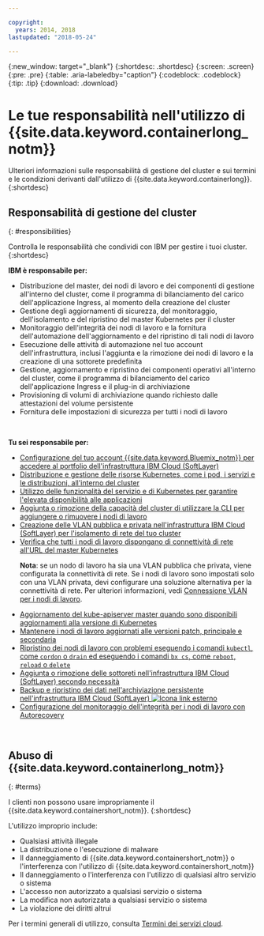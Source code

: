 ```yaml
---

copyright:
  years: 2014, 2018
lastupdated: "2018-05-24"

---
```


{:new_window: target="_blank"}
{:shortdesc: .shortdesc}
{:screen: .screen}
{:pre: .pre}
{:table: .aria-labeledby="caption"}
{:codeblock: .codeblock}
{:tip: .tip}
{:download: .download}



# Le tue responsabilità nell'utilizzo di {{site.data.keyword.containerlong_notm}}
Ulteriori informazioni sulle responsabilità di gestione del cluster e sui termini e le condizioni derivanti dall'utilizzo di {{site.data.keyword.containerlong}}.
{:shortdesc}

## Responsabilità di gestione del cluster
{: #responsibilities}

Controlla le responsabilità che condividi con IBM per gestire i tuoi cluster.
{:shortdesc}

**IBM è responsabile per:**

- Distribuzione del master, dei nodi di lavoro e dei componenti di gestione all'interno del cluster, come il programma di bilanciamento del carico dell'applicazione Ingress, al momento della creazione del cluster
- Gestione degli aggiornamenti di sicurezza, del monitoraggio, dell'isolamento e del ripristino del master Kubernetes per il cluster 
- Monitoraggio dell'integrità dei nodi di lavoro e la fornitura dell'automazione dell'aggiornamento e del ripristino di tali nodi di lavoro
- Esecuzione delle attività di automazione nel tuo account dell'infrastruttura, inclusi l'aggiunta e la rimozione dei nodi di lavoro e la creazione di una sottorete predefinita
- Gestione, aggiornamento e ripristino dei componenti operativi all'interno del cluster, come il programma di bilanciamento del carico dell'applicazione Ingress e il plug-in di archiviazione
- Provisioning di volumi di archiviazione quando richiesto dalle attestazioni del volume persistente
- Fornitura delle impostazioni di sicurezza per tutti i nodi di lavoro

</br>

**Tu sei responsabile per:**

- [Configurazione del tuo account {{site.data.keyword.Bluemix_notm}} per accedere al portfolio dell'infrastruttura IBM Cloud (SoftLayer)](cs_troubleshoot_clusters.html#cs_credentials)
- [Distribuzione e gestione delle risorse Kubernetes, come i pod, i servizi e le distribuzioni, all'interno del cluster](cs_app.html#app_cli)
- [Utilizzo delle funzionalità del servizio e di Kubernetes per garantire l'elevata disponibilità alle applicazioni](cs_app.html#highly_available_apps)
- [Aggiunta o rimozione della capacità del cluster di utilizzare la CLI per aggiungere o rimuovere i nodi di lavoro](cs_cli_reference.html#cs_worker_add)
- [Creazione delle VLAN pubblica e privata nell'infrastruttura IBM Cloud (SoftLayer) per l'isolamento di rete del tuo cluster](/docs/infrastructure/vlans/getting-started.html#getting-started-with-vlans)
- [Verifica che tutti i nodi di lavoro dispongano di connettività di rete all'URL del master Kubernetes](cs_firewall.html#firewall) <p>**Nota**: se un nodo di lavoro ha sia una VLAN pubblica che privata, viene configurata la connettività di rete. Se i nodi di lavoro sono impostati solo con una VLAN privata, devi configurare una soluzione alternativa per la connettività di rete. Per ulteriori informazioni, vedi [Connessione VLAN per i nodi di lavoro](cs_clusters.html#worker_vlan_connection). </p>
- [Aggiornamento del kube-apiserver master quando sono disponibili aggiornamenti alla versione di Kubernetes](cs_cluster_update.html#master)
- [Mantenere i nodi di lavoro aggiornati alle versioni patch, principale e secondaria](cs_cluster_update.html#worker_node)
- [Ripristino dei nodi di lavoro con problemi eseguendo i comandi `kubectl`, come `cordon` o `drain` ed eseguendo i comandi `bx cs`, come `reboot`, `reload` o `delete`](cs_cli_reference.html#cs_worker_reboot)
- [Aggiunta o rimozione delle sottoreti nell'infrastruttura IBM Cloud (SoftLayer) secondo necessità](cs_subnets.html#subnets)
- [Backup e ripristino dei dati nell'archiviazione persistente nell'infrastruttura IBM Cloud (SoftLayer) ![Icona link esterno](../icons/launch-glyph.svg "Icona link esterno")](../services/RegistryImages/ibm-backup-restore/index.html)
- [Configurazione del monitoraggio dell'integrità per i nodi di lavoro con Autorecovery](cs_health.html#autorecovery)

<br />


## Abuso di {{site.data.keyword.containerlong_notm}}
{: #terms}

I clienti non possono usare impropriamente il {{site.data.keyword.containershort_notm}}.
{:shortdesc}

L'utilizzo improprio include:

*   Qualsiasi attività illegale
*   La distribuzione o l'esecuzione di malware
*   Il danneggiamento di {{site.data.keyword.containershort_notm}} o l'interferenza
con l'utilizzo di {{site.data.keyword.containershort_notm}}
*   Il danneggiamento o l'interferenza con l'utilizzo di qualsiasi altro servizio o sistema
*   L'accesso non autorizzato a qualsiasi servizio o sistema
*   La modifica non autorizzata a qualsiasi servizio o sistema
*   La violazione dei diritti altrui


Per i termini generali di utilizzo, consulta [Termini dei
servizi cloud](https://console.bluemix.net/docs/overview/terms-of-use/notices.html#terms).
